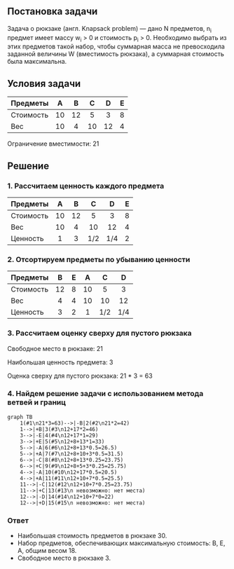 ## Постановка задачи
Задача о рюкзаке (англ. Knapsack problem) — дано N предметов, n<sub>i</sub> предмет имеет массу w<sub>i</sub> > 0 и стоимость p<sub>i</sub> > 0. Необходимо выбрать из этих предметов такой набор, чтобы суммарная масса не превосходила заданной величины W (вместимость рюкзака), а суммарная стоимость была максимальна. 

## Условия задачи

| Предметы  | A  | B  | C  | D  | E |
|:----------|:--:|:--:|:--:|:--:|:-:|
| Стоимость | 10 | 12 | 5  | 3  | 8 |
| Вес       | 10 | 4  | 10 | 12 | 4 |

Ограничение вместимости: 21

## Решение
### 1. Рассчитаем ценность каждого предмета
| Предметы  | A  | B  | C  | D  | E |
|:----------|:--:|:--:|:--:|:--:|:-:|
| Стоимость | 10 | 12 | 5  | 3  | 8 |
| Вес       | 10 | 4  | 10 | 12 | 4 |
| Ценность  | 1  | 3  | 1/2| 1/4| 2 |

### 2. Отсортируем предметы по убыванию ценности
| Предметы  | B  | E | A  |  C  |  D  |
|:----------|:--:|:-:|:--:|:---:|:---:|
| Стоимость | 12 | 8 | 10 |  5  |  3  |
| Вес       | 4  | 4 | 10 | 10  | 12  |
| Ценность  | 3  | 2 | 1  | 1/2 | 1/4 |

### 3. Рассчитаем оценку сверху для пустого рюкзака

Свободное место в рюкзаке: 21

Наибольшая ценность предмета: 3

Оценка сверху для пустого рюкзака: 21 * 3 = 63

### 4. Найдем решение задачи с использованием метода ветвей и границ

```mermaid
graph TB
    1(#1\n21*3=63)-->|-B|2(#2\n21*2=42)
    1-->|+B|3(#3\n12+17*2=46)
    3-->|-E|4(#4\n12+17*1=29)
    3-->|+E|5(#5\n12+8+13*1=33)
    5-->|-A|6(#6\n12+8+13*0.5=26.5)
    5-->|+A|7(#7\n12+8+10+3*0.5=31.5)
    6-->|-C|8(#8\n12+8+13*0.25=23.75)
    6-->|+C|9(#9\n12+8+5+3*0.25=25.75)
    4-->|-A|10(#10\n12+17*0.5=20.5)
    4-->|+A|11(#11\n12+10+7*0.5=25.5)
    11-->|-C|12(#12\n12+10+7*0.25=23.75)
    11-->|+C|13(#13\n невозможно: нет места)
    12-->|-D|14(#14\n12+10+7*0=22)
    12-->|+D|15(#15\n невозможно: нет места)
```

### Ответ
- Наибольшая стоимость предметов в рюкзаке 30.
- Набор предметов, обеспечивающих максимальную стоимость: B, E, A, общим весом 18.
- Свободное место в рюкзаке 3.